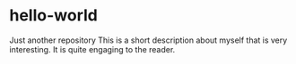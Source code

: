 # hello-world
Just another repository
This is a short description about myself that is very interesting. It is quite engaging to the reader.
